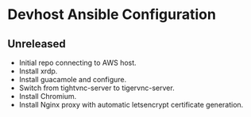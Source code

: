 # Devhost Ansible Configuration

## Unreleased

* Initial repo connecting to AWS host.
* Install xrdp.
* Install guacamole and configure.
* Switch from tightvnc-server to tigervnc-server.
* Install Chromium.
* Install Nginx proxy with automatic letsencrypt certificate generation.
